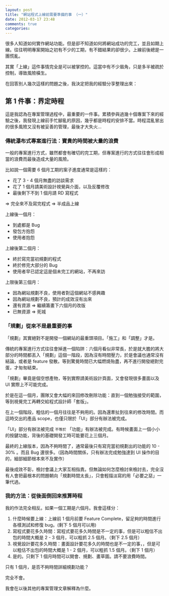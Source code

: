 ```yaml
---
layout: post
title: "網站程式上線前需要準備的事 （一）"
date: 2012-03-17 23:48
comments: true
categories: 
---
```


很多人知道如何實作網站功能。但是卻不知道如何將網站成功的完工，並且如期上線。往往明明專案開始之初有不少的工期，有不錯結果的卻很少。上線前後總是一團慌亂。

其實「上線」這件事情完全是可以被掌控的。這當中有不少眉角，只是多半被疏於控制，導致風險橫生。

在回答別人幾次這樣的問題之後，我決定把我的經驗分享整理出來：

## 第 1 件事：界定時程

這是我認為在專案管理過程中，最重要的一件事。累積參與過幾十個專案下來的經驗之後，我發現上線前手忙腳亂的原因，幾乎都是時程的安排不當。時程混亂冒出的很多風險又沒有被妥善的管理，最後才大失火...


### 傳統瀑布式專案進行法：寶貴的時間被大量的浪費

一般的專案進行方式，雖然都會有確切的完工期，但專案進行的方式往往會形成相當的浪費而最後造成大量的風險。

比如說一個需要 6 個月工期的案子進度通常是這樣的：

* 花了 3 - 4 個月無盡的訪談需求
* 花了 1 個月請美術設計視覺與介面，以及反覆修改
* 最後剩下不到 1 個月請 RD 寫程式

=> 完全來不及寫完程式 => 半成品上線 

上線後一個月：

* 到處都是 Bug
* 發包方抱怨
* 使用者抱怨

上線後第二個月：

* 終於寫完當初規劃的程式
* 終於修完大部分的 Bug
* 使用者早已認定這是個未完工的網站，不再來訪

上限後第三個月：

* 因為網站規劃不良，使用者對這個網站不感興趣
* 因為網站規劃不良，預計的成效沒有出來
* 還有資源 => 繼續籌畫下六個月的改版
* 已無資源 => 死城

### 「規劃」從來不是最重要的事

「規劃」其實絕對不是開發一個網站的最重頭項目。「施工」和「調整」才是。

傳統的專案進行方式往往會掉進一個陷阱：六個月看似非常長，於是就大膽的將大部分的時間都丟入「規劃」這個一階段，因為沒有時間壓力，於是會議也通常沒有結論，或者是 feature 發散。等到驚覺時間已大幅燃燒殆盡，再不進行開發絕對完蛋，才匆匆結束。

「規劃」畢竟是個空想產物，等到實際請美術設計頁面，又會發現很多畫面以及 UI 實際上不可能完成。

於是在這一個月，團隊又會大幅的來回修改刪除功能：直到一個勉強接受的範圍，等到視覺完工再轉交給程式設計師「套版」。

在上一個階段，粗估的一個月往往是不夠用的。因為還牽扯到往來的修改時間。而這時交出的產品 scope，也僅只限於「UI」部分有辦法被完成。

「UI」部分有辦法被完成 `不等於` 「功能」有辦法被完成。有時候畫面上一個小小的按鍵功能，背後的基礎開發工時可能要花上三個月。

最終的上線版本，因為不夠時間了，通常最後只有寫完當初規劃出的功能的 10 - 30% 。而且 Bug 還很多。（因為時間關係，只有辦法完成勉強達到 UI 操作的目的，細部細節根本來不及實作）

最後成效不彰，檢討會議上大家互相指責。但無論如何怎麼檢討來檢討去，完全沒有人會把最根本的問題朝向「規劃時間太長」，只會輕描淡寫的用「必要之惡」一筆代過。

### 我的方法：從後面倒回來推算時程

我的作法完全相反。如果一個工期是六個月。我會這樣分：

1. 什麼時候要上線：上線前 1 個月前要 Feature Complete，留足夠的時間進行各樣測試和修復 bug。(剩下 5 個月可以用)
2. 寫程式要花多久時間：寫程式要花多久時間是不一定的事，但是可以粗估不出包的時間大概是 2 - 3 個月，可以粗抓 2.5 個月。（剩下 2.5 個月）
3. 視覺設計要花多久時間：畫面設計要花多久的時間也是不一定的事，，但是可以粗估不出包的時間大概是 1 - 2 個月，可以粗抓 1.5 個月。（剩下 1 個月）
4. 是的。只剩下 1 個月時間可以開會、規劃、畫草圖。請不要浪費時間。

只有 1 個月，是否不夠時間詳細規劃功能？

完全不會。

我會在以後其他的專案管理文章解釋為什麼。

